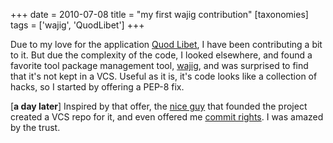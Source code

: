 +++
date = 2010-07-08
title = "my first wajig contribution"
[taxonomies]
tags = ['wajig', 'QuodLibet']
+++

Due to my love for the application [Quod Libet], I have been
contributing a bit to it. But due the complexity of the code, I looked
elsewhere, and found a favorite tool package management tool, [wajig],
and was surprised to find that it's not kept in a VCS. Useful as it is,
it's code looks like a collection of hacks, so I started by offering a
PEP-8 fix.

[**a day later**] Inspired by that offer, the [nice guy] that founded
the project created a VCS repo for it, and even offered me [commit
rights]. I was amazed by the trust.

  [Quod Libet]: http://code.google.com/p/quodlibet/
  [wajig]: http://code.google.com/p/wajig/
  [nice guy]: http://code.google.com/u/113620423708378221129/
  [commit rights]: http://code.google.com/p/wajig/people/list
